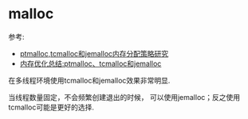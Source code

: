 # malloc
参考:
- [ptmalloc,tcmalloc和jemalloc内存分配策略研究](https://cloud.tencent.com/developer/article/1173720)
- [内存优化总结:ptmalloc、tcmalloc和jemalloc](http://www.cnhalo.net/2016/06/13/memory-optimize/)

在多线程环境使用tcmalloc和jemalloc效果非常明显.

当线程数量固定，不会频繁创建退出的时候， 可以使用jemalloc；反之使用tcmalloc可能是更好的选择.